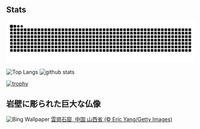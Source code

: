 ## Stats
<picture>
  <source media="(prefers-color-scheme: dark)" srcset="https://raw.githubusercontent.com/ba230t/ba230t/output/github-contribution-grid-snake-dark.svg">
  <source media="(prefers-color-scheme: light)" srcset="https://raw.githubusercontent.com/ba230t/ba230t/output/github-contribution-grid-snake.svg">
  <img alt="github contribution grid snake animation" src="https://raw.githubusercontent.com/ba230t/ba230t/output/github-contribution-grid-snake.svg">
</picture>

<p align="left">
  <img alt="Top Langs" height="150px" src="https://github-readme-stats.vercel.app/api/top-langs/?username=ba230t&layout=compact&theme=transparent" />
  <img alt="github stats" height="150px" src="https://github-readme-stats.vercel.app/api?username=ba230t&theme=transparent" />
</p>

[![trophy](https://github-profile-trophy.vercel.app/?username=ba230t&theme=transparent&column=7)](https://github.com/ryo-ma/github-profile-trophy)


<!-- Bing Wallpaper Start -->
## 岩壁に彫られた巨大な仏像
![Bing Wallpaper](https://www.bing.com/th?id=OHR.YungangGrottoes_JA-JP4266553262_1920x1080.jpg&rf=LaDigue_1920x1080.jpg&pid=hp)
[雲崗石窟, 中国 山西省 (© Eric Yang/Getty Images)](https://www.bing.com/search?q=%E9%9B%B2%E5%B4%97%E7%9F%B3%E7%AA%9F&form=hpcapt&filters=HpDate%3a%2220250216_1500%22)
<!-- Bing Wallpaper End -->
